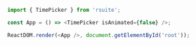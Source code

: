 <!--start-code-->

```js
import { TimePicker } from 'rsuite';

const App = () => <TimePicker isAnimated={false} />;

ReactDOM.render(<App />, document.getElementById('root'));
```

<!--end-code-->